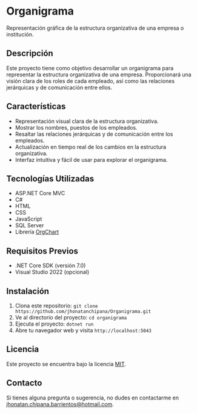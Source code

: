 # Organigrama

Representación gráfica de la estructura organizativa de una empresa o institución.

## Descripción

Este proyecto tiene como objetivo desarrollar un organigrama para representar la estructura organizativa de una empresa.
Proporcionará una visión clara de los roles de cada empleado, así como las relaciones jerárquicas y de comunicación entre ellos.

## Características

- Representación visual clara de la estructura organizativa.
- Mostrar los nombres, puestos de los empleados.
- Resaltar las relaciones jerárquicas y de comunicación entre los empleados.
- Actualización en tiempo real de los cambios en la estructura organizativa.
- Interfaz intuitiva y fácil de usar para explorar el organigrama.

## Tecnologías Utilizadas

- ASP.NET Core MVC
- C#
- HTML
- CSS
- JavaScript
- SQL Server
- Librería [OrgChart](https://github.com/dabeng/OrgChart)

## Requisitos Previos

- .NET Core SDK (versión 7.0)
- Visual Studio 2022 (opcional)

## Instalación

1. Clona este repositorio: `git clone https://github.com/jhonatanchipana/Organigrama.git`
2. Ve al directorio del proyecto: `cd organigrama`
3. Ejecuta el proyecto: `dotnet run`
4. Abre tu navegador web y visita `http://localhost:5043`

## Licencia

Este proyecto se encuentra bajo la licencia [MIT](https://opensource.org/licenses/MIT).

## Contacto

Si tienes alguna pregunta o sugerencia, no dudes en contactarme en jhonatan.chipana.barrientos@hotmail.com.

